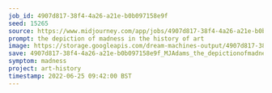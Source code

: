 ```yaml
---
job_id: 4907d817-38f4-4a26-a21e-b0b097158e9f
seed: 15265
source: https://www.midjourney.com/app/jobs/4907d817-38f4-4a26-a21e-b0b097158e9f/
prompt: the depiction of madness in the history of art
image: https://storage.googleapis.com/dream-machines-output/4907d817-38f4-4a26-a21e-b0b097158e9f/0_0.png
save: 4907d817-38f4-4a26-a21e-b0b097158e9f_MJAdams_the_depictionofmadnessinthehistoryofart
symptom: madness
project: art-history
timestamp: 2022-06-25 09:42:00 BST
---
```

